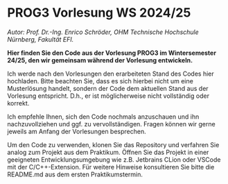 # PROG3 Vorlesung WS 2024/25

*Autor: Prof. Dr.-Ing. Enrico Schröder, OHM Technische Hochschule Nürnberg, Fakultät EFI.*

**Hier finden Sie den Code aus der Vorlesung PROG3 im Wintersemester 24/25, den wir gemeinsam während der Vorlesung
entwickeln.**

Ich werde nach den Vorlesungen den erarbeiteten Stand des Codes hier hochladen. Bitte beachten Sie, dass es sich hierbei
nicht um eine Musterlösung handelt, sondern der Code dem aktuellen Stand aus der Vorlesung entspricht. D.h., er ist
möglicherweise nicht vollständig oder korrekt.

Ich empfehle Ihnen, sich den Code nochmals anzuschauen und ihn nachzuvollziehen und ggf. zu vervollständigen. Fragen
können wir gerne jeweils am Anfang der Vorlesungen besprechen.

Um den Code zu verwenden, klonen Sie das Repository und verfahren Sie analog zum Projekt aus dem Praktikum. Öffnen Sie
das Projekt in einer geeigneten Entwicklungsumgebung wie z.B. Jetbrains CLion oder VSCode mit der C/C++-Extension. Für
weitere Hinweise konsultieren Sie bitte die README.md aus dem ersten Praktikumstermin.
